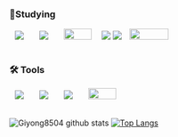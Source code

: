 ###  📝Studying
<div>
  <img src="https://img.shields.io/badge/Java-007396?style=flat-square&logo=Java&logoColor=white" style="height : auto; margin-left : 10px; margin-right : 10px;"/></a>&nbsp;
  <img src="https://img.shields.io/badge/html5-E34F26?style=flat-square&logo=html5&logoColor=white" style="height : auto; margin-left : 10px; margin-right : 10px;"/></a>&nbsp;
  <img src="https://img.shields.io/badge/spring-%236DB33F.svg?&style=for-the-badge&logo=spring&logoColor=white" style="height : 20px; width : 50px; margin-left : 10px; margin-right : 10px;"/></a>&nbsp;
  <img src="https://img.shields.io/badge/Spring%20Boot-6DB33F?style=flat-square&logo=Spring%20Boot&logoColor=black"/>
  <img src="https://img.shields.io/badge/thymeleaf-005F0F?style=flat-square&logo=thymeleaf&logoColor=white"/>
  <img src="https://img.shields.io/badge/Gradle-02303A.svg?style=for-the-badge&logo=Gradle&logoColor=white" style="height : 20px; width : 70px; margin-left : 10px; margin-right : 10px;"/>
</div>
<br>

### 🛠️ Tools

<div>
  
  <img src="https://img.shields.io/badge/Intellij-000000?style=flat-square&logo=intellijidea&logoColor=white" style="height : auto; margin-left : 10px; margin-right : 10px;"/></a>&nbsp;
  <img src="https://img.shields.io/badge/eclipseide-6DB33F?style=flat-square&logo=eclipseide&logoColor=white" style="height : auto; margin-left : 10px; margin-right : 10px;"/></a>&nbsp;
  <img src="https://img.shields.io/badge/git-F05032?style=flat-square&logo=git&logoColor=white" style="height : auto; margin-left : 10px; margin-right : 10px;"/></a>&nbsp;
  <img src="https://img.shields.io/badge/mysql-4479A1?style=for-the-badge&logo=mysql&logoColor=white" style="height : 20px; width : 50px; margin-left : 10px; margin-right : 10px;"/></a>&nbsp;
<br>
<br>

![Giyong8504 github stats](https://github-readme-stats.vercel.app/api?username=Giyong8504&show_icons=true)
[![Top Langs](https://github-readme-stats.vercel.app/api/top-langs/?username=Giyong8504&layout=compact)](https://github.com/Giyong8504/github-readme-stats)


<!--
[![Giyong8504 github stats](https://github-readme-stats.vercel.app/api/top-langs/?username=Giyong8504&show_icons=true&hide_border=true&title_color=004386&icon_color=004386&layout=compact)](https://github.com/Giyong8504)

<img src="https://img.shields.io/badge/MySQL-4479A1?style=flat-square&logo=MySQL&logoColor=white" style="height : auto; margin-left : 10px; margin-right : 10px;"/></a>&nbsp;
<img src="https://img.shields.io/badge/HTML5-E34F26?style=flat-square&logo=HTML5&logoColor=white" style="height : auto; margin-left : 10px; margin-right : 10px;"/></a>&nbsp;
<img src="https://img.shields.io/badge/CSS3-1572B6?style=flat-square&logo=CSS3&logoColor=white" style="height : auto; margin-left : 10px; margin-right : 10px;"/></a>&nbsp;
<img src="https://img.shields.io/badge/JavaScript-F7DF1E?style=flat-square&logo=JavaScript&logoColor=white" style="height : auto; margin-left : 10px; margin-right : 10px;"/></a>&nbsp;
**Giyong8504/Giyong8504** is a ✨ _special_ ✨ repository because its `README.md` (this file) appears on your GitHub profile.

Here are some ideas to get you started:

- 🔭 I’m currently working on ...
- 🌱 I’m currently learning ...
- 👯 I’m looking to collaborate on ...
- 🤔 I’m looking for help with ...
- 💬 Ask me about ...
- 📫 How to reach me: ...
- 😄 Pronouns: ...
- ⚡ Fun fact: ...
-->




